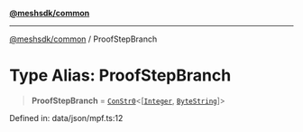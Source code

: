 [**@meshsdk/common**](../README.md)

***

[@meshsdk/common](../globals.md) / ProofStepBranch

# Type Alias: ProofStepBranch

> **ProofStepBranch** = [`ConStr0`](ConStr0.md)\<\[[`Integer`](Integer.md), [`ByteString`](ByteString.md)\]\>

Defined in: data/json/mpf.ts:12
